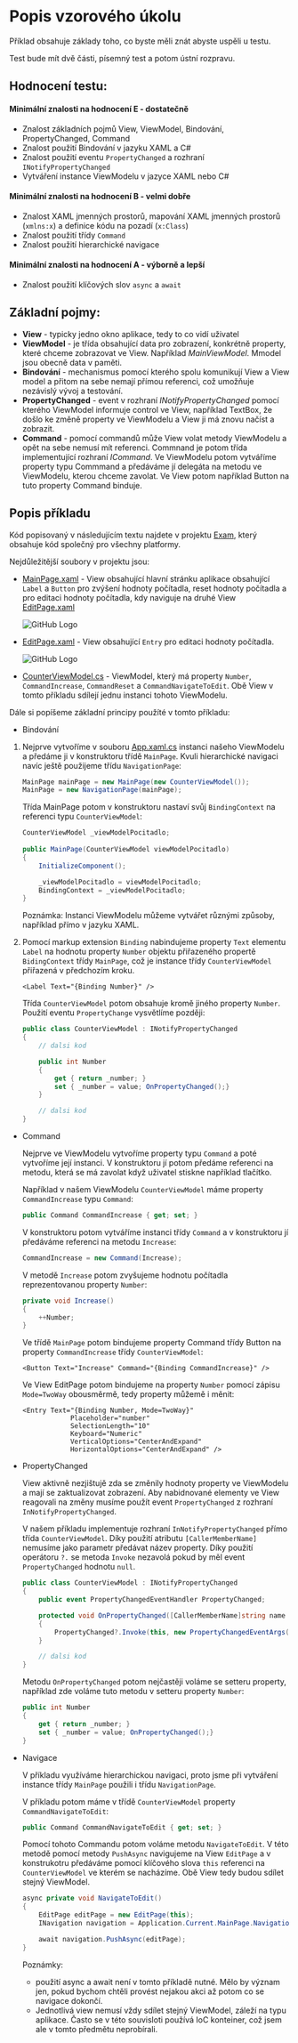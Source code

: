 ﻿# Popis vzorového úkolu

Příklad obsahuje základy toho, co byste měli znát abyste uspěli u testu.

Test bude mít dvě části, písemný test a potom ústní rozpravu.

## Hodnocení testu:

#### Minimální znalosti na hodnocení E - dostatečně

- Znalost základních pojmů View, ViewModel, Bindování, PropertyChanged, Command
- Znalost použití Bindování v jazyku XAML a C#
- Znalost použití eventu `PropertyChanged` a rozhraní `INotifyPropertyChanged`
- Vytváření instance ViewModelu v jazyce XAML nebo C#

#### Minimální znalosti na hodnocení B - velmi dobře
- Znalost XAML jmenných prostorů, mapování XAML jmenných prostorů (`xmlns:x`) a definice kódu na pozadí  (`x:Class`)
- Znalost použití třídy `Command`
- Znalost použití hierarchické navigace
#### Minimální znalosti na hodnocení A - výborně a lepší
- Znalost použití klíčových slov `async` a `await`


## Základní pojmy:

- **View** - typicky jedno okno aplikace, tedy to co vidí uživatel
- **ViewModel** - je třída obsahující data pro zobrazení, konkrétně property, které chceme zobrazovat ve View. Například *MainViewModel*. Mmodel jsou obecně data v paměti.
- **Bindování** - mechanismus pomocí kterého spolu komunikují View a View model a přitom na sebe nemají přímou referenci, což umožňuje nezávislý vývoj a testování.
- **PropertyChanged** - event v rozhraní *INotifyPropertyChanged* pomocí kterého ViewModel informuje control ve View, například TextBox, že došlo ke změně property ve ViewModelu a View ji má znovu načíst a zobrazit.
- **Command** - pomocí commandů může View volat metody ViewModelu a opět na sebe nemusí mít referenci. Commnand je potom třída implementující rozhraní *ICommand*. Ve ViewModelu potom vytváříme property typu Commmand a předáváme jí delegáta na metodu ve ViewModelu, kterou chceme zavolat. Ve View potom například Button na tuto property Command binduje.

## Popis příkladu



Kód popisovaný v následujícím textu najdete v projektu [Exam](Exam/Exam), který obsahuje kód společný pro všechny platformy.

Nejdůležitější soubory v projektu jsou:

- [MainPage.xaml](Exam/Exam/MainPage.xaml) - View obsahující hlavní stránku aplikace obsahující `Label` a `Button` pro zvýšení hodnoty počítadla, reset hodnoty počítadla a pro editaci hodnoty počítadla, kdy naviguje na druhé View  [EditPage.xaml](Exam/Exam/EditPage.xaml)

    ![GitHub Logo](sc1.png)

- [EditPage.xaml](Exam/Exam/EditPage.xaml) - View obsahující `Entry` pro editaci hodnoty počítadla.

    ![GitHub Logo](sc2.png)

- [CounterViewModel.cs](Exam/Exam/CounterViewModel.cs) - ViewModel, který má property `Number`, `CommandIncrease`, `CommandReset` a `CommandNavigateToEdit`. Obě View v tomto příkladu sdílejí jednu instanci tohoto ViewModelu.

Dále si popíšeme základní principy použíté v tomto příkladu:

- Bindování

1. Nejprve vytvoříme v souboru [App.xaml.cs](Exam/Exam/App.xaml.cs) instanci našeho ViewModelu a předáme ji v konstruktoru třídě `MainPage`. Kvuli hierarchické navigaci navíc ještě použijeme třídu `NavigationPage`:

    ```cs 
    MainPage mainPage = new MainPage(new CounterViewModel());
    MainPage = new NavigationPage(mainPage);
    ```

    Třída MainPage potom v konstruktoru nastaví svůj `BindingContext` na referenci typu `CounterViewModel`:

    ```cs 
    CounterViewModel _viewModelPocitadlo;
        
    public MainPage(CounterViewModel viewModelPocitadlo)
    {
        InitializeComponent();

        _viewModelPocitadlo = viewModelPocitadlo;
        BindingContext = _viewModelPocitadlo;
    }
    ```

    Poznámka: Instanci ViewModelu můžeme vytvářet různými způsoby, například přímo v jazyku XAML.

2. Pomocí markup extension `Binding` nabindujeme property `Text` elementu `Label` na hodnotu property `Number` objektu přiřazeného propertě `BidingContext` třídy `MainPage`, což je instance třídy `CounterViewModel` přiřazená v předchozím kroku.

    ```XAML
    <Label Text="{Binding Number}" />
    ```

    Třída `CounterViewModel` potom obsahuje kromě jiného property `Number`. Použití eventu `PropertyChange` vysvětlíme později:

    ```cs 
    public class CounterViewModel : INotifyPropertyChanged
    {
        // dalsi kod

        public int Number
        {
            get { return _number; }
            set { _number = value; OnPropertyChanged();}
        }

        // dalsi kod
    }
    ```
- Command

    Nejprve ve ViewModelu vytvoříme property typu `Command` a poté vytvoříme její instanci. V konstruktoru jí potom předáme referenci na metodu, která se má zavolat když uživatel stiskne například tlačítko.

    Například v našem ViewModelu `CounterViewModel` máme property `CommandIncrease` typu `Command`:

    ```cs
    public Command CommandIncrease { get; set; }
    ```

    V konstruktoru potom vytváříme instanci třídy `Command` a v konstruktoru jí předáváme referenci na metodu `Increase`:

    ```cs
    CommandIncrease = new Command(Increase);
    ```

    V metodě `Increase` potom zvyšujeme hodnotu počítadla reprezentovanou property `Number`:

    ```cs
    private void Increase()
    {
        ++Number;
    }
    ```

    Ve třídě `MainPage` potom bindujeme property Command třídy Button na property `CommandIncrease` třídy `CounterViewModel`:
    ```XAML
    <Button Text="Increase" Command="{Binding CommandIncrease}" />
    ```

    Ve View EditPage potom bindujeme na property `Number` pomocí zápisu  `Mode=TwoWay` obousměrmě, tedy property můžemě i měnit:

    ```XAML
    <Entry Text="{Binding Number, Mode=TwoWay}"
                Placeholder="number"
                SelectionLength="10"
                Keyboard="Numeric"
                VerticalOptions="CenterAndExpand" 
                HorizontalOptions="CenterAndExpand" />
    ```
- PropertyChanged
  
    View aktivně nezjištujě zda se změnily hodnoty property ve ViewModelu a mají se zaktualizovat zobrazení. Aby nabidnované elementy ve View reagovali na změny musíme použít event `PropertyChanged` z rozhraní `InNotifyPropertyChanged`.

    V našem příkladu implementuje rozhraní `InNotifyPropertyChanged` přímo třída `CounterViewModel`. Díky použití atributu `[CallerMemberName]` nemusíme jako parametr předávat název property. Díky použití operátoru `?.` se metoda `Invoke` nezavolá pokud by měl event `PropertyChanged` hodnotu `null`.

    ```cs
    public class CounterViewModel : INotifyPropertyChanged
    {
        public event PropertyChangedEventHandler PropertyChanged;

        protected void OnPropertyChanged([CallerMemberName]string name = null)
        {
            PropertyChanged?.Invoke(this, new PropertyChangedEventArgs(name));
        }

        // dalsi kod
    }
    ```

    Metodu `OnPropertyChanged` potom nejčastěji voláme se setteru property, například zde voláme tuto metodu v setteru property `Number`:

    ```cs
    public int Number
    {
        get { return _number; }
        set { _number = value; OnPropertyChanged();}
    }
    ```



- Navigace

    V příkladu využíváme hierarchickou navigaci, proto jsme při vytváření instance třídy `MainPage` použili i třídu `NavigationPage`.

    V příkladu potom máme v třídě `CounterViewModel` property `CommandNavigateToEdit`:

    ```cs
    public Command CommandNavigateToEdit { get; set; }
    ```

    Pomocí tohoto Commandu potom voláme metodu `NavigateToEdit`. V této metodě pomocí metody `PushAsync` navigujeme na View `EditPage` a v konstrukotru předáváme pomocí klíčového slova `this` referenci na `CounterViewModel` ve kterém se nacházíme. Obě View tedy budou sdílet stejný ViewModel.

    ```cs
    async private void NavigateToEdit()
    {
        EditPage editPage = new EditPage(this);
        INavigation navigation = Application.Current.MainPage.Navigation;

        await navigation.PushAsync(editPage);
    }
    ```

    Poznámky: 
    - použití async a await není v tomto příkladě nutné. Mělo by význam jen, pokud bychom chtěli provést nejakou akci až potom co se navigace dokončí.
    - Jednotlivá view nemusí vždy sdílet stejný ViewModel, záleží na typu aplikace. Často se v této souvisloti používá IoC konteiner, což jsem ale v tomto předmětu neprobírali.
